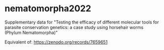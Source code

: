 # nematomorpha2022
Supplementary data for "Testing the efficacy of different molecular tools for parasite conservation genetics: a case study using horsehair worms (Phylum Nematomorpha)"

Equivalent of:
https://zenodo.org/records/7659651
